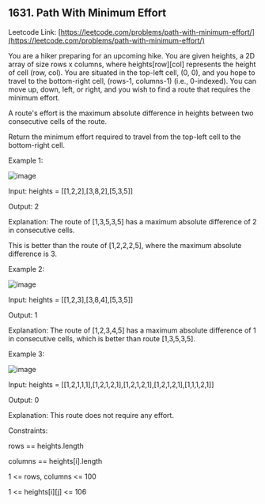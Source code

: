 ## 1631. Path With Minimum Effort


Leetcode Link: [https://leetcode.com/problems/path-with-minimum-effort/](https://leetcode.com/problems/path-with-minimum-effort/)

You are a hiker preparing for an upcoming hike. You are given heights, a 2D array of size rows x columns, where heights[row][col] represents the height of cell (row, col). You are situated in the top-left cell, (0, 0), and you hope to travel to the bottom-right cell, (rows-1, columns-1) (i.e., 0-indexed). You can move up, down, left, or right, and you wish to find a route that requires the minimum effort.

A route's effort is the maximum absolute difference in heights between two consecutive cells of the route.

Return the minimum effort required to travel from the top-left cell to the bottom-right cell.

 

Example 1:

![image](https://user-images.githubusercontent.com/37321492/165997767-43210992-b0e2-4327-ad90-a35d8ccbf901.png)


Input: heights = [[1,2,2],[3,8,2],[5,3,5]]

Output: 2

Explanation: The route of [1,3,5,3,5] has a maximum absolute difference of 2 in consecutive cells.

This is better than the route of [1,2,2,2,5], where the maximum absolute difference is 3.

Example 2:

![image](https://user-images.githubusercontent.com/37321492/165997787-5edd5567-0182-4910-b777-d51bb8e4d2be.png)


Input: heights = [[1,2,3],[3,8,4],[5,3,5]]

Output: 1

Explanation: The route of [1,2,3,4,5] has a maximum absolute difference of 1 in consecutive cells, which is better than route [1,3,5,3,5].

Example 3:


![image](https://user-images.githubusercontent.com/37321492/165997812-c7bf7269-ec3d-4b95-a98c-08b381ac8fb3.png)


Input: heights = [[1,2,1,1,1],[1,2,1,2,1],[1,2,1,2,1],[1,2,1,2,1],[1,1,1,2,1]]

Output: 0

Explanation: This route does not require any effort.



Constraints:

rows == heights.length

columns == heights[i].length

1 <= rows, columns <= 100

1 <= heights[i][j] <= 106

